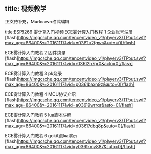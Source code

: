 title: 视频教学
---
正文待补充，Markdown格式编辑



title:ESP8266 雾计算入门视频
ECE雾计算入门教程 1 企业账号注册
[flash]https://imgcache.qq.com/tencentvideo_v1/playerv3/TPout.swf?max_age=86400&v=20161117&vid=n0362u2fgws&auto=0[/flash]


ECE雾计算入门教程 2 固件烧录
[flash]https://imgcache.qq.com/tencentvideo_v1/playerv3/TPout.swf?max_age=86400&v=20161117&vid=r03612h7pr0&auto=0[/flash]

ECE雾计算入门教程 3 pk烧录
[flash]https://imgcache.qq.com/tencentvideo_v1/playerv3/TPout.swf?max_age=86400&v=20161117&vid=p0361baxn9z&auto=0[/flash]

ECE雾计算入门教程 4 MCU协议介绍
[flash]https://imgcache.qq.com/tencentvideo_v1/playerv3/TPout.swf?max_age=86400&v=20161117&vid=a03619wrrqr&auto=0[/flash]

ECE雾计算入门教程 5 lua脚本讲解
[flash]https://imgcache.qq.com/tencentvideo_v1/playerv3/TPout.swf?max_age=86400&v=20161117&vid=d03617dbq8p&auto=0[/flash]

ECE雾计算入门教程 6 gokit跑lua演示
[flash]https://imgcache.qq.com/tencentvideo_v1/playerv3/TPout.swf?max_age=86400&v=20161117&vid=y0361kmy887&auto=0[/flash]
